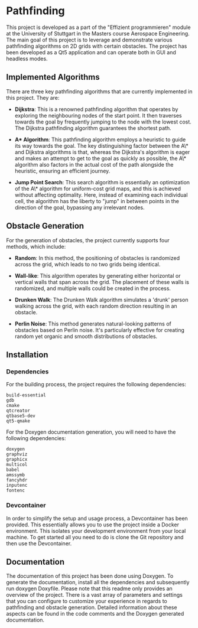 # Pathfinding

This project is developed as a part of the "Effizient programmieren" module at the University of Stuttgart in the
Masters course Aerospace Engineering. The main goal of this project is to leverage and demonstrate various pathfinding
algorithms on 2D grids with certain obstacles. The project has been developed as a Qt5 application and can operate both
in GUI and headless modes.

## Implemented Algorithms

There are three key pathfinding algorithms that are currently implemented in this project. They are:

- **Dijkstra**: This is a renowned pathfinding algorithm that operates by exploring the neighbouring nodes of the start
  point. It then traverses towards the goal by frequently jumping to the node with the lowest cost. The Dijkstra
  pathfinding algorithm guarantees the shortest path.

- **A\* Algorithm**: This pathfinding algorithm employs a heuristic to guide its way towards the goal. The key
  distinguishing factor between the A\\* and Dijkstra algorithms is that, whereas the Dijkstra's algorithm is eager and
  makes an attempt to get to the goal as quickly as possible, the A\\* algorithm also factors in the actual cost of the
  path alongside the heuristic, ensuring an efficient journey.

- **Jump Point Search**: This search algorithm is essentially an optimization of the A\\* algorithm for uniform-cost
  grid maps, and this is achieved without affecting optimality. Here, instead of examining each individual cell, the
  algorithm has the liberty to "jump" in between points in the direction of the goal, bypassing any irrelevant nodes.

## Obstacle Generation

For the generation of obstacles, the project currently supports four methods, which include:

- **Random**: In this method, the positioning of obstacles is randomized across the grid, which leads to no two grids
  being identical.

- **Wall-like**: This algorithm operates by generating either horizontal or vertical walls that span across the grid.
  The placement of these walls is randomized, and multiple walls could be created in the process.

- **Drunken Walk**: The Drunken Walk algorithm simulates a 'drunk' person walking across the grid, with each random
  direction resulting in an obstacle.

- **Perlin Noise**: This method generates natural-looking patterns of obstacles based on Perlin noise. It's particularly
  effective for creating random yet organic and smooth distributions of obstacles.

## Installation

### Dependencies

For the building process, the project requires the following dependencies:
```console
build-essential
gdb
cmake
qtcreator
qtbase5-dev
qt5-qmake
```

For the Doxygen documentation generation, you will need to have the following dependencies:
```console
doxygen
graphviz
graphicx
multicol
babel
amssymb
fancyhdr
inputenc
fontenc
```

### Devcontainer

In order to simplify the setup and usage process, a Devcontainer has been provided. This essentially allows you to use
the project inside a Docker environment. This isolates your development environment from your local machine. To get
started all you need to do is clone the Git repository and then use the Devcontainer.

## Documentation

The documentation of this project has been done using Doxygen. To generate the documentation, install all the
dependencies and subsequently run doxygen Doxyfile. Please note that this readme only provides an overview of the
project. There is a vast array of parameters and settings that you can configure to customize your experience in regards
to pathfinding and obstacle generation. Detailed information about these aspects can be found in the code comments and
the Doxygen generated documentation.